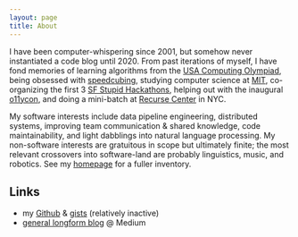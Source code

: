 ```yaml
---
layout: page
title: About
---
```


I have been computer-whispering since 2001, but somehow never instantiated a code blog until 2020. From past iterations of myself, I have fond memories of learning algorithms from the [USA Computing Olympiad](http://www.usaco.org/), being obsessed with [speedcubing](https://www.worldcubeassociation.org/), studying computer science at [MIT](http://mit.edu/), co-organizing the first 3 [SF Stupid Hackathons](http://stupidhackathon.github.io/), helping out with the inaugural [o11ycon](https://o11ycon.io/), and doing a mini-batch at [Recurse Center](https://www.recurse.com/) in NYC.

My software interests include data pipeline engineering, distributed systems, improving team communication & shared knowledge, code maintainability, and light dabblings into natural language processing. My non-software interests are gratuitous in scope but ultimately finite; the most relevant crossovers into software-land are probably linguistics, music, and robotics. See my [homepage](https://rfong.github.io) for a fuller inventory.

## Links

* my [Github](https://github.com/rfong) & [gists](https://gist.github.com/rfong) (relatively inactive)
* [general longform blog](https://medium.com/@rhetoricize) @ Medium
